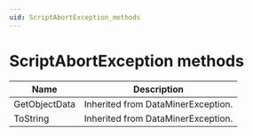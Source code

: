 ```yaml
---
uid: ScriptAbortException_methods
---
```


# ScriptAbortException methods

| Name          | Description                        |
|---------------|------------------------------------|
| GetObjectData | Inherited from DataMinerException. |
| ToString      | Inherited from DataMinerException. |
